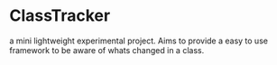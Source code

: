 # ClassTracker
a mini lightweight experimental project. Aims to provide a easy to use framework to be aware of whats changed in a class. 
